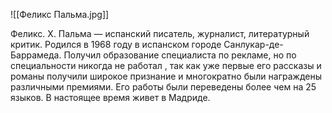 ![[Феликс Пальма.jpg]]

Феликс. Х. Пальма — испанский писатель, журналист, литературный критик. Родился в 1968 году в испанском городе Санлукар-де-Баррамеда. Получил образование специалиста по рекламе, но по специальности никогда не работал , так как уже первые его рассказы и романы получили широкое признание и многократно были награждены различными премиями. Его работы были переведены более чем на 25 языков. В настоящее время живет в Мадриде.